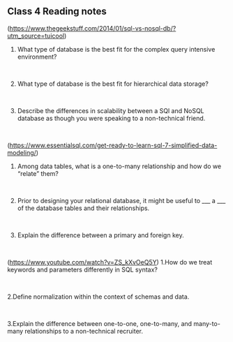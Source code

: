 ## Class 4 Reading notes

(https://www.thegeekstuff.com/2014/01/sql-vs-nosql-db/?utm_source=tuicool)
1. What type of database is the best fit for the complex query intensive environment?

<br>

2. What type of database is the best fit for hierarchical data storage?

<br>

3. Describe the differences in scalability between a SQl and NoSQL database as though you were speaking to a non-technical friend.

<br>

(https://www.essentialsql.com/get-ready-to-learn-sql-7-simplified-data-modeling/)
1. Among data tables, what is a one-to-many relationship and how do we “relate” them?

<br>

2. Prior to designing your relational database, it might be useful to ___ a ___ of the database tables and their relationships.

<br>

3. Explain the difference between a primary and foreign key.

<br>


(https://www.youtube.com/watch?v=ZS_kXvOeQ5Y)
1.How do we treat keywords and parameters differently in SQL syntax?

<br>

2.Define normalization within the context of schemas and data.

<br>

3.Explain the difference between one-to-one, one-to-many, and many-to-many relationships to a non-technical recruiter.

<br>
